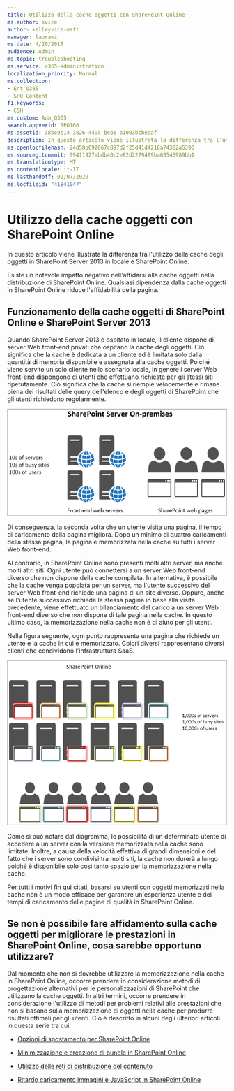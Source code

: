 ```yaml
---
title: Utilizzo della cache oggetti con SharePoint Online
ms.author: kvice
author: kelleyvice-msft
manager: laurawi
ms.date: 4/20/2015
audience: Admin
ms.topic: troubleshooting
ms.service: o365-administration
localization_priority: Normal
ms.collection:
- Ent_O365
- SPO_Content
f1.keywords:
- CSH
ms.custom: Adm_O365
search.appverid: SPO160
ms.assetid: 38bc9c14-3826-449c-beb6-b1003bcbeaaf
description: In questo articolo viene illustrata la differenza tra l'utilizzo della cache degli oggetti in SharePoint Server 2013 in locale e SharePoint Online.
ms.openlocfilehash: 24d58b692667c897d2f25d41d4216a74382a5390
ms.sourcegitcommit: 99411927abdb40c2e82d2279489ba60545989bb1
ms.translationtype: MT
ms.contentlocale: it-IT
ms.lasthandoff: 02/07/2020
ms.locfileid: "41841047"
---
```

# <a name="using-the-object-cache-with-sharepoint-online"></a>Utilizzo della cache oggetti con SharePoint Online

In questo articolo viene illustrata la differenza tra l'utilizzo della cache degli oggetti in SharePoint Server 2013 in locale e SharePoint Online.
  
Esiste un notevole impatto negativo nell'affidarsi alla cache oggetti nella distribuzione di SharePoint Online. Qualsiasi dipendenza dalla cache oggetti in SharePoint Online riduce l'affidabilità della pagina. 
  
## <a name="how-the-sharepoint-online-and-sharepoint-server-2013-object-cache-works"></a>Funzionamento della cache oggetti di SharePoint Online e SharePoint Server 2013

Quando SharePoint Server 2013 è ospitato in locale, il cliente dispone di server Web front-end privati che ospitano la cache degli oggetti. Ciò significa che la cache è dedicata a un cliente ed è limitata solo dalla quantità di memoria disponibile e assegnata alla cache oggetti. Poiché viene servito un solo cliente nello scenario locale, in genere i server Web front-end dispongono di utenti che effettuano richieste per gli stessi siti ripetutamente. Ciò significa che la cache si riempie velocemente e rimane piena dei risultati delle query dell'elenco e degli oggetti di SharePoint che gli utenti richiedono regolarmente.
  
![Mostra il traffico e il caricamento ai server Web front-end locali](media/a0d38b36-4909-4abb-8d4e-4930814bb3de.png)
  
Di conseguenza, la seconda volta che un utente visita una pagina, il tempo di caricamento della pagina migliora. Dopo un minimo di quattro caricamenti della stessa pagina, la pagina è memorizzata nella cache su tutti i server Web front-end.
  
Al contrario, in SharePoint Online sono presenti molti altri server, ma anche molti altri siti. Ogni utente può connettersi a un server Web front-end diverso che non dispone della cache compilata. In alternativa, è possibile che la cache venga popolata per un server, ma l'utente successivo del server Web front-end richiede una pagina di un sito diverso. Oppure, anche se l'utente successivo richiede la stessa pagina in base alla visita precedente, viene effettuato un bilanciamento del carico a un server Web front-end diverso che non dispone di tale pagina nella cache. In questo ultimo caso, la memorizzazione nella cache non è di aiuto per gli utenti.
  
Nella figura seguente, ogni punto rappresenta una pagina che richiede un utente e la cache in cui è memorizzato. Colori diversi rappresentano diversi clienti che condividono l'infrastruttura SaaS.
  
![Mostra i risultati di memorizzazione nella cache degli oggetti in SharePoint Online](media/25d04011-ef83-4cb7-9e04-a6ed490f63c3.png)
  
Come si può notare dal diagramma, le possibilità di un determinato utente di accedere a un server con la versione memorizzata nella cache sono limitate. Inoltre, a causa della velocità effettiva di grandi dimensioni e del fatto che i server sono condivisi tra molti siti, la cache non durerà a lungo poiché è disponibile solo così tanto spazio per la memorizzazione nella cache.
  
Per tutti i motivi fin qui citati, basarsi su utenti con oggetti memorizzati nella cache non è un modo efficace per garantire un'esperienza utente e dei tempi di caricamento delle pagine di qualità in SharePoint Online.
  
## <a name="if-we-cant-rely-on-the-object-cache-to-improve-performance-in-sharepoint-online-what-do-we-use-instead"></a>Se non è possibile fare affidamento sulla cache oggetti per migliorare le prestazioni in SharePoint Online, cosa sarebbe opportuno utilizzare?

Dal momento che non si dovrebbe utilizzare la memorizzazione nella cache in SharePoint Online, occorre prendere in considerazione metodi di progettazione alternativi per le personalizzazioni di SharePoint che utilizzano la cache oggetti. In altri termini, occorre prendere in considerazione l'utilizzo di metodi per problemi relativi alle prestazioni che non si basano sulla memorizzazione di oggetti nella cache per produrre risultati ottimali per gli utenti. Ciò è descritto in alcuni degli ulteriori articoli in questa serie tra cui:
  
- [Opzioni di spostamento per SharePoint Online](navigation-options-for-sharepoint-online.md)
    
- [Minimizzazione e creazione di bundle in SharePoint Online](minification-and-bundling-in-sharepoint-online.md)
    
- [Utilizzo delle reti di distribuzione del contenuto](using-content-delivery-networks-with-sharepoint-online.md)
    
- [Ritardo caricamento immagini e JavaScript in SharePoint Online](delay-loading-images-and-javascript-in-sharepoint-online.md)
    

